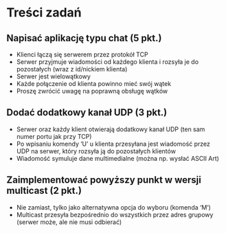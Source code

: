 # Treści zadań
## Napisać aplikację typu chat (5 pkt.)
* Klienci łączą się serwerem przez protokół TCP
* Serwer przyjmuje wiadomości od każdego klienta i rozsyła je do pozostałych (wraz z id/nickiem klienta)
* Serwer jest wielowątkowy 
* Każde połączenie od klienta powinno mieć swój wątek
* Proszę zwrócić uwagę na poprawną obsługę wątków

## Dodać dodatkowy kanał UDP (3 pkt.)
* Serwer oraz każdy klient otwierają dodatkowy kanał UDP (ten sam numer portu jak przy TCP)
* Po wpisaniu komendy ‘U’ u klienta przesyłana jest wiadomość przez UDP na serwer, który rozsyła ją do pozostałych klientów
* Wiadomość symuluje dane multimedialne (można np. wysłać ASCII Art)

## Zaimplementować powyższy punkt w wersji multicast (2 pkt.)
* Nie zamiast, tylko jako alternatywna opcja do wyboru (komenda ‘M’)
* Multicast przesyła bezpośrednio do wszystkich przez adres grupowy (serwer może, ale nie musi odbierać)